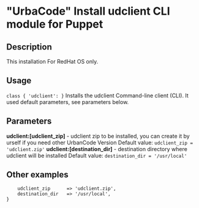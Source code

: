 "UrbaCode" Install udclient CLI module for Puppet
===
Description
---
This installation For RedHat OS only.

Usage
---
`class { 'udclient': }`
Installs the udclient Command-line client (CLI).
It used default parameters, see parameters below.

Parameters
---
**udclient:[udclient_zip]** - udclient zip to be installed, you can create it by urself if you need other UrbanCode Version
Default value: `udclient_zip = 'udclient.zip'`
**udclient:[destination_dir]** - destination directory where udclient will be installed 
Default value: `destination_dir	= '/usr/local'`

Other examples
---
```class { 'udclient':
    udclient_zip      => 'udclient.zip',
    destination_dir   => '/usr/local',
}
```
